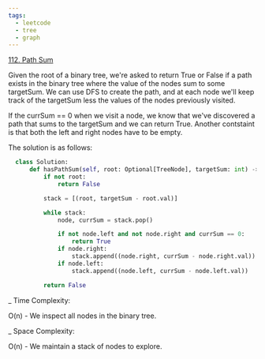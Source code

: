 ```yaml
---
tags:
  - leetcode
  - tree
  - graph
---
```


<a href="https://leetcode.com/problems/path-sum/">112. Path Sum</a>

Given the root of a binary tree, we're asked to return True or False if a path
exists in the binary tree where the value of the nodes sum to some targetSum. We
can use DFS to create the path, and at each node we'll keep track of the
targetSum less the values of the nodes previously visited.

If the currSum == 0 when we visit a node, we know that we've discovered a path
that sums to the targetSum and we can return True. Another contstaint is that
both the left and right nodes have to be empty.

The solution is as follows:

```python
  class Solution:
      def hasPathSum(self, root: Optional[TreeNode], targetSum: int) -> bool:
          if not root:
              return False

          stack = [(root, targetSum - root.val)]

          while stack:
              node, currSum = stack.pop()

              if not node.left and not node.right and currSum == 0:
                  return True
              if node.right:
                  stack.append((node.right, currSum - node.right.val))
              if node.left:
                  stack.append((node.left, currSum - node.left.val))

          return False
```

\_ Time Complexity:

O(n) - We inspect all nodes in the binary tree.

\_ Space Complexity:

O(n) - We maintain a stack of nodes to explore.
